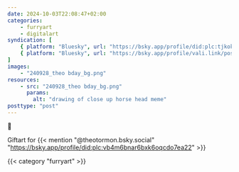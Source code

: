 ```yaml
---
date: 2024-10-03T22:08:47+02:00
categories:
    - furryart
    - digitalart
syndication: [
    { platform: "Bluesky", url: "https://bsky.app/profile/did:plc:tjkokzqdnfzzlaxdjjzzzi5b/post/3l5n3lqbioe2f", hidden: true },
    { platform: "Bluesky", url: "https://bsky.app/profile/vali.link/post/3l5n3lqbioe2f" }
]
images:
    - "240928_theo bday_bg.png"
resources:
    - src: "240928_theo bday_bg.png"
      params:
        alt: "drawing of close up horse head meme"
posttype: "post"
---
```

🐴

Giftart for {{< mention "@theotormon.bsky.social" "https://bsky.app/profile/did:plc:vb4m6bnar6bxk6oqcdo7ea22" >}}

{{< category "furryart" >}}
